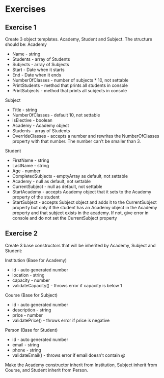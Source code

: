 # Exercises
## Exercise 1
Create 3 object templates. Academy, Student and Subject. The structure should be:
Academy
* Name - string
* Students - array of Students
* Subjects - array of Subjects
* Start - Date when it starts
* End - Date when it ends
* NumberOfClasses - number of subjects * 10, not settable
* PrintStudents - method that prints all students in console
* PrintSubjects - method that prints all subjects in console

Subject
* Title - string
* NumberOfClasses - default 10, not settable
* isElective - boolean
* Academy - Academy object
* Students - array of Students
* OverrideClasses - accepts a number and rewrites the NumberOfClasses property with that number. The number can't be smaller than 3.

Student
* FirstName - string
* LastName - string
* Age - number
* CompletedSubjects - emptyArray as default, not settable
* Academy - null as default, not settable 
* CurrentSubject - null as default, not settable
* StartAcademy - accepts Academy object that it sets to the Academy property of the student
* StartSubject - accepts Subject object and adds it to the CurrentSubject property but only if the student has an Academy object in the Academy property and that subject exists in the academy. If not, give error in console and do not set the CurrentSubject property

## Exercise 2
Create 3 base constructors that will be inherited by Academy, Subject and Student:

Institution (Base for Academy)
* id - auto generated number
* location - string
* capacity - number
* validateCapacity() - throws error if capacity is below 1

Course (Base for Subject)
* id - auto generated number
* description - string
* price - number
* validatePrice() - throws error if price is negative

Person (Base for Student)
* id - auto generated number
* email - string
* phone - string
* validateEmail() - throws error if email doesn't contain @

Make the Academy constructor inherit from Institution, Subject inherit from Course, and Student inherit from Person.
